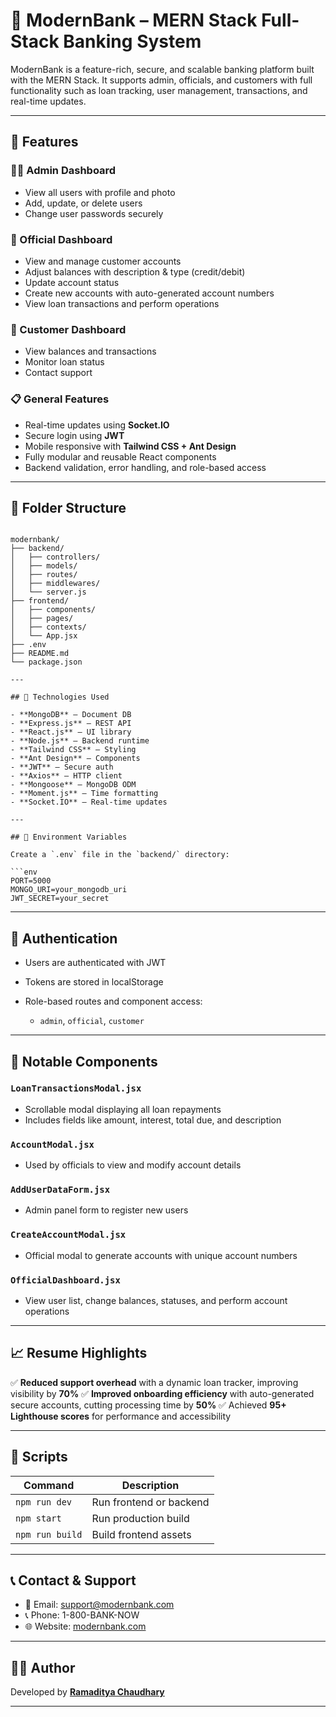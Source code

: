 # 🏦 ModernBank – MERN Stack Full-Stack Banking System

ModernBank is a feature-rich, secure, and scalable banking platform built with the MERN Stack. It supports admin, officials, and customers with full functionality such as loan tracking, user management, transactions, and real-time updates.

---

## 🚀 Features

### 👨‍💼 Admin Dashboard
- View all users with profile and photo
- Add, update, or delete users
- Change user passwords securely

### 🏦 Official Dashboard
- View and manage customer accounts
- Adjust balances with description & type (credit/debit)
- Update account status
- Create new accounts with auto-generated account numbers
- View loan transactions and perform operations

### 👤 Customer Dashboard
- View balances and transactions
- Monitor loan status
- Contact support

### 📋 General Features
- Real-time updates using **Socket.IO**
- Secure login using **JWT**
- Mobile responsive with **Tailwind CSS + Ant Design**
- Fully modular and reusable React components
- Backend validation, error handling, and role-based access

---

## 📁 Folder Structure

```

modernbank/
├── backend/
│   ├── controllers/
│   ├── models/
│   ├── routes/
│   ├── middlewares/
│   └── server.js
├── frontend/
│   ├── components/
│   ├── pages/
│   ├── contexts/
│   └── App.jsx
├── .env
├── README.md
└── package.json

---

## 🧪 Technologies Used

- **MongoDB** – Document DB
- **Express.js** – REST API
- **React.js** – UI library
- **Node.js** – Backend runtime
- **Tailwind CSS** – Styling
- **Ant Design** – Components
- **JWT** – Secure auth
- **Axios** – HTTP client
- **Mongoose** – MongoDB ODM
- **Moment.js** – Time formatting
- **Socket.IO** – Real-time updates

---

## 🧾 Environment Variables

Create a `.env` file in the `backend/` directory:

```env
PORT=5000
MONGO_URI=your_mongodb_uri
JWT_SECRET=your_secret
````

---

## 🔐 Authentication

* Users are authenticated with JWT
* Tokens are stored in localStorage
* Role-based routes and component access:

  * `admin`, `official`, `customer`

---

## 🧩 Notable Components

### `LoanTransactionsModal.jsx`

* Scrollable modal displaying all loan repayments
* Includes fields like amount, interest, total due, and description

### `AccountModal.jsx`

* Used by officials to view and modify account details

### `AddUserDataForm.jsx`

* Admin panel form to register new users

### `CreateAccountModal.jsx`

* Official modal to generate accounts with unique account numbers

### `OfficialDashboard.jsx`

* View user list, change balances, statuses, and perform account operations

---

## 📈 Resume Highlights

✅ **Reduced support overhead** with a dynamic loan tracker, improving visibility by **70%**
✅ **Improved onboarding efficiency** with auto-generated secure accounts, cutting processing time by **50%**
✅ Achieved **95+ Lighthouse scores** for performance and accessibility

---

## 🔧 Scripts

| Command         | Description             |
| --------------- | ----------------------- |
| `npm run dev`   | Run frontend or backend |
| `npm start`     | Run production build    |
| `npm run build` | Build frontend assets   |

---

## 📞 Contact & Support

* 📧 Email: [support@modernbank.com](mailto:support@modernbank.com)
* 📞 Phone: 1-800-BANK-NOW
* 🌐 Website: [modernbank.com](https://modernbank.com)

---

## 👨‍💻 Author

Developed by **[Ramaditya Chaudhary](https://github.com/ramaditya57)**

---